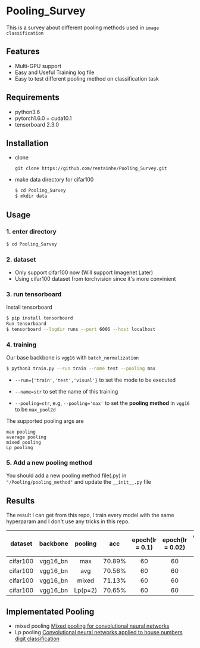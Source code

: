 # Pooling_Survey
This is a survey about different pooling methods used in `image classification`

## Features
* Multi-GPU support
* Easy and Useful Training log file
* Easy to test different pooling method on classification task

## Requirements
* python3.6
* pytorch1.6.0 + cuda10.1
* tensorboard 2.3.0

## Installation
* clone
  ```
  git clone https://github.com/rentainhe/Pooling_Survey.git
  ```
* make data directory for cifar100
  ```bash
  $ cd Pooling_Survey
  $ mkdir data
  ```
 
## Usage

### 1. enter directory
```bash
$ cd Pooling_Survey
```

### 2. dataset
* Only support cifar100 now (Will support Imagenet Later)
* Using cifar100 dataset from torchvision since it's more convinient

### 3. run tensorboard
Install tensorboard
```bash
$ pip install tensorboard
Run tensorboard
$ tensorboard --logdir runs --port 6006 --host localhost
```

### 4. training
Our base backbone is `vgg16` with `batch_normalization`
```bash
$ python3 train.py --run train --name test --pooling max
```

- ```--run={'train','test','visual'}``` to set the mode to be executed

- ```--name=str``` to set the name of this training

- ```--pooling=str```, e.g, `--pooling='max'` to set the __pooling method__ in `vgg16` to be `max_pool2d`

The supported pooling args are
```
max pooling
average pooling
mixed pooling
Lp pooling
```

### 5. Add a new pooling method
You should add a new pooling method file(.py) in `"/Pooling/pooling_method"` and update the `__init__.py` file

## Results
The result I can get from this repo, I train every model with the same hyperparam and I don't use any tricks in this repo.

|dataset|backbone|pooling|acc|epoch(lr = 0.1)|epoch(lr = 0.02)|epoch(lr = 0.004)|epoch(lr = 0.0008)|total epoch|
|:---:|:---:|:---:|:---:|:---:|:---:|:---:|:---:|:---:
|cifar100|vgg16_bn|max|70.89%|60|60|40|40|200|
|cifar100|vgg16_bn|avg|70.56%|60|60|40|40|200|
|cifar100|vgg16_bn|mixed|71.13%|60|60|40|40|200|
|cifar100|vgg16_bn|Lp(p=2)|70.65%|60|60|40|40|200|

## Implementated Pooling

- mixed pooling [Mixed pooling for convolutional neural networks](https://rd.springer.com/chapter/10.1007/978-3-319-11740-9_34)
- Lp pooling [Convolutional neural networks applied to house numbers digit
classification](https://arxiv.org/abs/1204.3968)